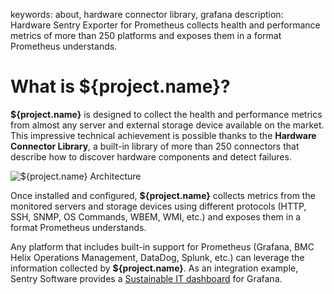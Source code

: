 keywords: about, hardware connector library, grafana
description: Hardware Sentry Exporter for Prometheus collects health and performance metrics of more than 250 platforms and exposes them in a format Prometheus understands.

# What is **${project.name}**?

**${project.name}** is designed to collect the health and performance metrics from almost any server and external storage device available on the market. This impressive technical achievement is possible thanks to the **Hardware Connector Library**, a built-in library of more than 250 connectors that describe how to discover hardware components and detect failures.

![**${project.name}** Architecture](./images/mat_prom_architecture_diagram.png)

Once installed and configured, **${project.name}** collects metrics from the monitored servers and storage devices using different protocols (HTTP, SSH, SNMP, OS Commands, WBEM, WMI, etc.) and exposes them in a format Prometheus understands.

Any platform that includes built-in support for Prometheus (Grafana, BMC Helix Operations Management, DataDog, Splunk, etc.) can leverage the information collected by **${project.name}**. As an integration example, Sentry Software provides a <a href="https:www.sentrysoftware.com/products/hardware-sentry-exporter.html" target="_blank">Sustainable IT dashboard</a> for Grafana.